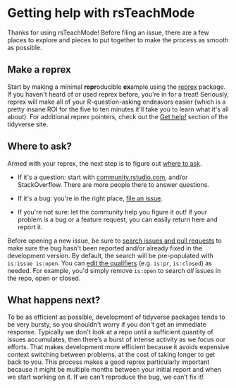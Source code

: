 # Getting help with rsTeachMode

Thanks for using rsTeachMode!
Before filing an issue, there are a few places to explore and pieces to put together to make the process as smooth as possible.

## Make a reprex

Start by making a minimal **repr**oducible **ex**ample using the  [reprex](https://reprex.tidyverse.org/) package. 
If you haven't heard of or used reprex before, you're in for a treat! 
Seriously, reprex will make all of your R-question-asking endeavors easier (which is a pretty insane ROI for the five to ten minutes it'll take you to learn what it's all about). 
For additional reprex pointers, check out the [Get help!](https://www.tidyverse.org/help/) section of the tidyverse site.

## Where to ask?

Armed with your reprex, the next step is to figure out [where to ask](https://www.tidyverse.org/help/#where-to-ask). 

*   If it's a question: start with [community.rstudio.com](https://community.rstudio.com/), and/or StackOverflow. There are more people there to answer questions.  

*   If it's a bug: you're in the right place, [file an issue](https://github.com//issues/new).  
  
*   If you're not sure: let the community help you figure it out! 
    If your problem _is_ a bug or a feature request, you can easily return here and report it. 

Before opening a new issue, be sure to [search issues and pull requests](https://github.com//issues) to make sure the bug hasn't been reported and/or already fixed in the development version. 
By default, the search will be pre-populated with `is:issue is:open`. 
You can [edit the qualifiers](https://help.github.com/articles/searching-issues-and-pull-requests/)  (e.g. `is:pr`, `is:closed`) as needed. 
For example, you'd simply remove `is:open` to search _all_ issues in the repo, open or closed.

## What happens next?

To be as efficient as possible, development of tidyverse packages tends to be very bursty, so you shouldn't worry if you don't get an immediate response.
Typically we don't look at a repo until a sufficient quantity of issues accumulates, then there’s a burst of intense activity as we focus our efforts. 
That makes development more efficient because it avoids expensive context switching between problems, at the cost of taking longer to get back to you. 
This process makes a good reprex particularly important because it might be multiple months between your initial report and when we start working on it. 
If we can’t reproduce the bug, we can’t fix it!
